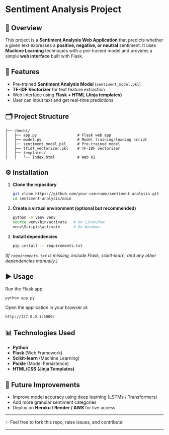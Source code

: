 # Sentiment Analysis Project

## 📌 Overview

This project is a **Sentiment Analysis Web Application** that predicts whether a given text expresses a **positive, negative, or neutral** sentiment. It uses **Machine Learning** techniques with a pre-trained model and provides a simple **web interface** built with Flask.

## 🚀 Features

* Pre-trained **Sentiment Analysis Model** (`sentiment_model.pkl`)
* **TF-IDF Vectorizer** for text feature extraction
* Web interface using **Flask + HTML (Jinja templates)**
* User can input text and get real-time predictions

## 🗂 Project Structure

```
├── chechi/
│   ├── app.py                  # Flask web app
│   ├── model.py                # Model training/loading script
│   ├── sentiment_model.pkl     # Pre-trained model
│   ├── tfidf_vectorizer.pkl    # TF-IDF vectorizer
│   ├── templates/
│   │   └── index.html          # Web UI
```

## ⚙️ Installation

1. **Clone the repository**

   ```bash
   git clone https://github.com/your-username/sentiment-analysis.git
   cd sentiment-analysis/main
   ```

2. **Create a virtual environment (optional but recommended)**

   ```bash
   python -m venv venv
   source venv/bin/activate   # On Linux/Mac
   venv\Scripts\activate      # On Windows
   ```

3. **Install dependencies**

   ```bash
   pip install -r requirements.txt
   ```

*(If `requirements.txt` is missing, include Flask, scikit-learn, and any other dependencies manually.)*

## ▶️ Usage

Run the Flask app:

```bash
python app.py
```

Open the application in your browser at:

```
http://127.0.0.1:5000/
```

## 📊 Technologies Used

* **Python**
* **Flask** (Web Framework)
* **Scikit-learn** (Machine Learning)
* **Pickle** (Model Persistence)
* **HTML/CSS (Jinja Templates)**

## 🔮 Future Improvements

* Improve model accuracy using deep learning (LSTMs / Transformers)
* Add more granular sentiment categories
* Deploy on **Heroku / Render / AWS** for live access

---

✨ Feel free to fork this repo, raise issues, and contribute!

---

